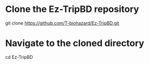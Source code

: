 
# Clone the Ez-TripBD repository
git clone https://github.com/T-biohazard/Ez-TripBD.git

# Navigate to the cloned directory
cd Ez-TripBD



